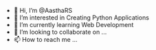 - 👋 Hi, I’m @AasthaRS
- 👀 I’m interested in Creating Python Applications
- 🌱 I’m currently learning Web Development
- 💞️ I’m looking to collaborate on ...
- 📫 How to reach me ...

<!---
AasthaRS/AasthaRS is a ✨ special ✨ repository because its `README.md` (this file) appears on your GitHub profile.
You can click the Preview link to take a look at your changes.
--->
